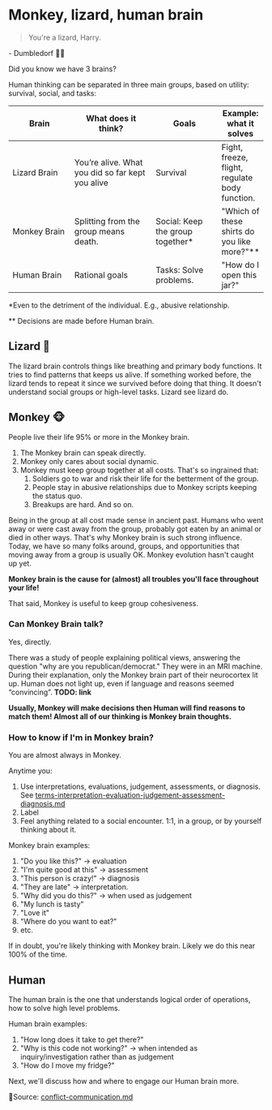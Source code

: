 # Monkey, lizard, human brain

> You're a lizard, Harry.

&#x20;\- Dumbledorf 🧙‍♂️

Did you know we have 3 brains?

Human thinking can be separated in three main groups, based on utility: survival, social, and tasks:

<table><thead><tr><th width="149">Brain</th><th width="221">What does it think?</th><th width="150">Goals</th><th>Example: what it solves</th></tr></thead><tbody><tr><td>Lizard Brain</td><td>You’re alive. What you did so far kept you alive</td><td>Survival</td><td>Fight, freeze, flight, regulate body function.</td></tr><tr><td>Monkey Brain</td><td>Splitting from the group means death.</td><td>Social: Keep the group together*</td><td>"Which of these shirts do you like more?"**</td></tr><tr><td>Human Brain</td><td>Rational goals</td><td>Tasks: Solve problems.</td><td>"How do I open this jar?"</td></tr></tbody></table>

\*Even to the detriment of the individual. E.g., abusive relationship.

\*\* Decisions are made before Human brain.

## Lizard 🦎

The lizard brain controls things like breathing and primary body functions. It tries to find patterns that keeps us alive. If something worked before, the lizard tends to repeat it since we survived before doing that thing. It doesn't understand social groups or high-level tasks. Lizard see lizard do.

## Monkey 🐵

People live their life 95% or more in the Monkey brain.

1. The Monkey brain can speak directly.
2. Monkey only cares about social dynamic.
3. Monkey must keep group together at all costs. That's so ingrained that:
   1. Soldiers go to war and risk their life for the betterment of the group.
   2. People stay in abusive relationships due to Monkey scripts keeping the status quo.
   3. Breakups are hard. And so on.

Being in the group at all cost made sense in ancient past. Humans who went away or were cast away from the group, probably got eaten by an animal or died in other ways. That's why Monkey brain is such strong influence. Today, we have so many folks around, groups, and opportunities that moving away from a group is usually OK. Monkey evolution hasn't caught up yet.

**Monkey brain is the cause for (almost) all troubles you'll face throughout your life!**

That said, Monkey is useful to keep group cohesiveness.

### Can Monkey Brain talk?&#x20;

Yes, directly.

There was a study of people explaining political views, answering the question "why are you republican/democrat." They were in an MRI machine. During their explanation, only the Monkey brain part of their neurocortex lit up. Human does not light up, even if language and reasons seemed “convincing”. **TODO: link**

**Usually, Monkey will make decisions then Human will find reasons to match them! Almost all of our thinking is Monkey brain thoughts.**

### How to know if I'm in Monkey brain?

You are almost always in Monkey.

Anytime you:

1. Use interpretations, evaluations, judgement, assessments, or diagnosis. See [terms-interpretation-evaluation-judgement-assessment-diagnosis.md](../paradigm-shift/terms-interpretation-evaluation-judgement-assessment-diagnosis.md "mention")
2. Label
3. Feel anything related to a social encounter. 1:1, in a group, or by yourself thinking about it.

Monkey brain examples:

1. "Do you like this?" -> evaluation
2. "I'm quite good at this" -> assessment
3. "This person is crazy!" -> diagnosis
4. "They are late" -> interpretation.
5. "Why did you do this?" -> when used as judgement
6. "My lunch is tasty"
7. "Love it"
8. "Where do you want to eat?"
9. etc.

If in doubt, you're likely thinking with Monkey brain. Likely we do this near 100% of the time.

## Human

The human brain is the one that understands logical order of operations, how to solve high level problems.

Human brain examples:

1. "How long does it take to get there?"
2. "Why is this code not working?" -> when intended as inquiry/investigation rather than as judgement
3. "How do I move my fridge?"

Next, we'll discuss how and where to engage our Human brain more.

📕Source: [conflict-communication.md](../references/conflict-communication.md "mention")
